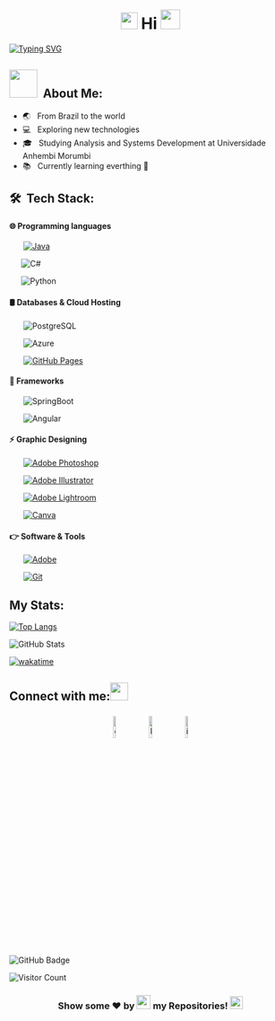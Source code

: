 <h1 align="center"><img src="https://emojis.slackmojis.com/emojis/images/1588315024/8823/hyperkitty.gif?1588315024" width="30" /> Hi <img src="https://media.giphy.com/media/hvRJCLFzcasrR4ia7z/giphy.gif" width="35"></h1>
<p align="center">
  
[![Typing SVG](https://readme-typing-svg.herokuapp.com?color=e31586&size=29&multiline=true&width=700&lines=Welcome+To+Michelle's+GitHub+Profile+♥)](https://git.io/typing-svg)

##  <img src="https://media.giphy.com/media/VgCDAzcKvsR6OM0uWg/giphy.gif" width="50"> &nbsp;About Me:  </h2>

- 🌏 &nbsp; From Brazil to the world
- 💻 &nbsp; Exploring new technologies
- 🎓 &nbsp; Studying Analysis and Systems Development at Universidade Anhembi Morumbi
- 📚 &nbsp; Currently learning everthing 🤣

## 🛠 &nbsp;Tech Stack:

#### 🌐 Programming languages &nbsp;
<p align="left">
&emsp;&ensp;  <a href="https://www.java.com" target="_blank"> 
    <img alt="Java" src="https://img.shields.io/badge/Java-%23007396.svg?logo=java&logoColor=white">  </a>
	
 &emsp;&ensp;<img alt="C#" src="https://img.shields.io/badge/C%23-%23239120.svg?style=flat&logo=C-sharp&logoColor=white "/>  </a> 
 
&emsp;&ensp;<img alt="Python" src="https://img.shields.io/badge/Python-FFD43B?style=flat&logo=python&logoColor=darkgreen "/>
  </a> 

  
#### 🛢 Databases & Cloud Hosting &nbsp;
<p align="left">

&emsp;&ensp; <img alt="PostgreSQL" src="https://img.shields.io/badge/-PostgreSQL-blue"></a>

&emsp;&ensp; <img alt="Azure" src="https://img.shields.io/badge/Azure-%230072C6.svg?style=flat&logo=Azure-devops&logoColor=white "></a>
  
 &emsp;&ensp; <a href="https://www.github.com"><img alt="GitHub Pages" src="https://img.shields.io/badge/GitHub%20Pages-%23327FC7.svg?style=flat&logo=github&logoColor=white"></a>
  
  
#### 🌱 Frameworks
<p align="left">
	
  &emsp;&ensp; ![SpringBoot](https://img.shields.io/badge/Spring%20Boot-6DB33F.svg?style=flat&logo=Spring-Boot&logoColor=white)
	
  &emsp;&ensp; ![Angular](https://img.shields.io/badge/Angular-%23DD0031.svg?style=flat&logo=Angular&logoColor=white)


#### ⚡ Graphic Designing
  <p align="left">
 &emsp;&ensp;  <a href="https://www.adobe.com/in/products/photoshop.html" target="_blank"> 
  <img alt="Adobe Photoshop" src="https://img.shields.io/badge/Adobe%20Photoshop-31A8FF?style=flat&logo=Adobe%20Photoshop&logoColor=black "/>  </a>   

 &emsp;&ensp;  <a href="https://www.adobe.com/in/products/illustrator.html" target="_blank"> 
  <img alt="Adobe Illustrator" src="https://img.shields.io/badge/Adobe%20Illustrator-FF9A00?style=flat&logo=adobe%20illustrator&logoColor=white"/>  </a> 
	  
 &emsp;&ensp;  <a href="https://www.adobe.com/in/products/photoshop-lightroom.html" target="_blank"> <img alt="Adobe Lightroom" src="https://img.shields.io/badge/Adobe%20Lightroom-31A8FF?style=flat&logo=Adobe%20Lightroom&logoColor=white"/> </a>
	  
  &emsp;&ensp; <a href="#">  <img alt="Canva" src="https://img.shields.io/badge/Canva-%2300C4CC.svg?style=flat&logo=Canva&logoColor=white"/> </a>
  
	  
  #### 👉 Software & Tools
 <p align="left">
&emsp;&ensp;  <a href="#"><img alt="Adobe" src="https://img.shields.io/badge/Adobe%20-%23FF0000.svg?logo=adobe&logoColor=white"></a>
	 
&emsp;&ensp;  <a href="#"><img alt="Git" src="https://img.shields.io/badge/Git%20-%23F05033.svg?logo=git&logoColor=white"></a>
	 
 
  
  
<!--
**mgvictoriano/mgvictoriano** is a ✨ _special_ ✨ repository because its `README.md` (this file) appears on your GitHub profile.

Here are some ideas to get you started:

- 🔭 I’m currently working on ...
- 🌱 I’m currently learning ...
- 👯 I’m looking to collaborate on ...
- 🤔 I’m looking for help with ...
- 💬 Ask me about ...
- 📫 How to reach me: ...
- 😄 Pronouns: ...
- ⚡ Fun fact: ...
-->

## My Stats:

	  
[![Top Langs](https://github-readme-stats.vercel.app/api/top-langs/?username=mgvictoriano&theme=omni)](https://github.com/anuraghazra/github-readme-stats)
	  
![GitHub Stats](https://github-readme-stats.vercel.app/api?username=mgvictoriano&theme=omni&show_icons=true)

[![wakatime](https://wakatime.com/badge/user/323956e4-faf4-48d4-aa21-704c00ea22ce.svg?style=for-the-badge)](https://wakatime.com/@323956e4-faf4-48d4-aa21-704c00ea22ce)

   
 <!-- &layout=compact
-->
	  
## Connect with me:<img src="https://github.com/TheDudeThatCode/TheDudeThatCode/blob/master/Assets/Handshake.gif" height="32px"> 
<p align="center">
	        <a href="https://github.com/mgvictoriano"><img alt="github" width="10%" style="padding:5px" src="https://img.icons8.com/clouds/100/000000/github.png"/></a>
          <a href="https://www.linkedin.com/in/michelle-victoriano/"><img alt="linkedin" width="10%" style="padding:5px" src="https://img.icons8.com/clouds/100/000000/linkedin.png"/></a>
          <a href="https://www.instagram.com/mvictorianoadv/"><img alt="instagram" width="10%" style="padding:5px" src="https://img.icons8.com/clouds/100/000000/instagram.png"/></a>
</p>
    
    

<br>
<a><img src="https://img.shields.io/github/followers/mgvictoriano?label=Followers&style=social" alt="GitHub Badge"></a>

![Visitor Count](https://komarev.com/ghpvc/?username=mgvictoriano&color=orange&style=flat-square)

<h3><p align ="center"> Show some ❤️ by  <img src="https://media.giphy.com/media/ObNTw8Uzwy6KQ/giphy.gif" height="25px"> my Repositories! <img src="https://user-images.githubusercontent.com/76244600/130682427-5b987fe2-9a2e-4e08-9e59-b951a8e58a84.gif" height="23px"></p> </h3>

 
 
